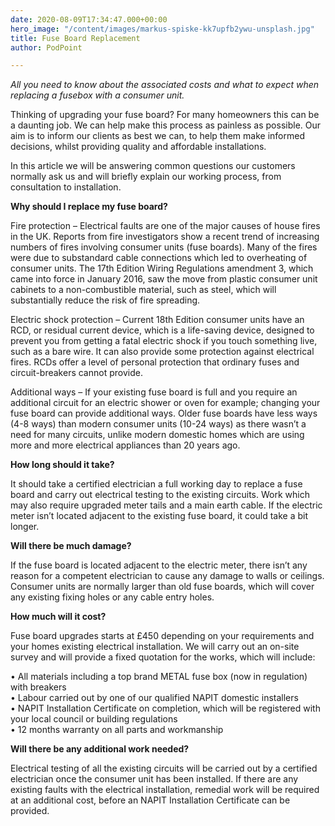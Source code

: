 ```yaml
---
date: 2020-08-09T17:34:47.000+00:00
hero_image: "/content/images/markus-spiske-kk7upfb2ywu-unsplash.jpg"
title: Fuse Board Replacement
author: PodPoint

---
```

_All you need to know about the associated costs and what to expect when replacing a fusebox with a consumer unit._

Thinking of upgrading your fuse board? For many homeowners this can be a daunting job. We can help make this process as painless as possible. Our aim is to inform our clients as best we can, to help them make informed decisions, whilst providing quality and affordable installations.

In this article we will be answering common questions our customers normally ask us and will briefly explain our working process, from consultation to installation.

**Why should I replace my fuse board?**

Fire protection – Electrical faults are one of the major causes of house fires in the UK. Reports from fire investigators show a recent trend of increasing numbers of fires involving consumer units (fuse boards). Many of the fires were due to substandard cable connections which led to overheating of consumer units. The 17th Edition Wiring Regulations amendment 3, which came into force in January 2016, saw the move from plastic consumer unit cabinets to a non-combustible material, such as steel, which will substantially reduce the risk of fire spreading.

Electric shock protection – Current 18th Edition consumer units have an RCD, or residual current device, which is a life-saving device, designed to prevent you from getting a fatal electric shock if you touch something live, such as a bare wire. It can also provide some protection against electrical fires. RCDs offer a level of personal protection that ordinary fuses and circuit-breakers cannot provide.

Additional ways – If your existing fuse board is full and you require an additional circuit for an electric shower or oven for example; changing your fuse board can provide additional ways. Older fuse boards have less ways (4-8 ways) than modern consumer units (10-24 ways) as there wasn’t a need for many circuits, unlike modern domestic homes which are using more and more electrical appliances than 20 years ago.

**How long should it take?**

It should take a certified electrician a full working day to replace a fuse board and carry out electrical testing to the existing circuits. Work which may also require upgraded meter tails and a main earth cable. If the electric meter isn’t located adjacent to the existing fuse board, it could take a bit longer.

**Will there be much damage?**

If the fuse board is located adjacent to the electric meter, there isn’t any reason for a competent electrician to cause any damage to walls or ceilings. Consumer units are normally larger than old fuse boards, which will cover any existing fixing holes or any cable entry holes.

**How much will it cost?**

Fuse board upgrades starts at £450 depending on your requirements and your homes existing electrical installation. We will carry out an on-site survey and will provide a fixed quotation for the works, which will include:

• All materials including a top brand METAL fuse box (now in regulation) with breakers  
• Labour carried out by one of our qualified NAPIT domestic installers  
• NAPIT Installation Certificate on completion, which will be registered with your local council or building regulations  
• 12 months warranty on all parts and workmanship

**Will there be any additional work needed?**

Electrical testing of all the existing circuits will be carried out by a certified electrician once the consumer unit has been installed. If there are any existing faults with the electrical installation, remedial work will be required at an additional cost, before an NAPIT Installation Certificate can be provided.